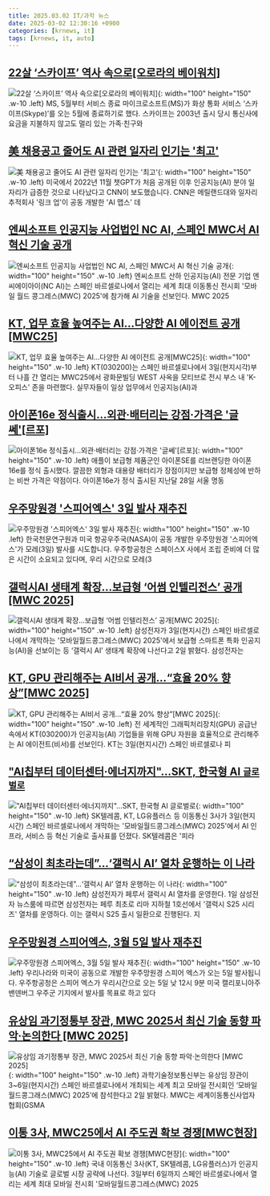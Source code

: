 ```yaml
---
title: 2025.03.02 IT/과학 뉴스
date: 2025-03-02 12:30:16 +0900
categories: [krnews, it]
tags: [krnews, it, auto]
---
```

## [22살 ‘스카이프’ 역사 속으로[오로라의 베이워치]](https://n.news.naver.com/mnews/article/023/0003891067)

![22살 ‘스카이프’ 역사 속으로[오로라의 베이워치]](https://mimgnews.pstatic.net/image/origin/023/2025/03/02/3891067.jpg?type=nf220_150){: width="100" height="150" .w-10 .left}
MS, 5월부터 서비스 종료 마이크로소프트(MS)가 화상 통화 서비스 ‘스카이프(Skype)’를 오는 5월에 종료하기로 했다. 스카이프는 2003년 출시 당시 통신사에 요금을 지불하지 않고도 멀리 있는 가족·친구와

## [美 채용공고 줄어도 AI 관련 일자리 인기는 '최고'](https://n.news.naver.com/mnews/article/374/0000427788)

![美 채용공고 줄어도 AI 관련 일자리 인기는 '최고'](https://mimgnews.pstatic.net/image/origin/374/2025/03/02/427788.jpg?type=nf220_150){: width="100" height="150" .w-10 .left}
미국에서 2022년 11월 챗GPT가 처음 공개된 이후 인공지능(AI) 분야 일자리가 급증한 것으로 나타났다고 CNN이 보도했습니다. CNN은 메릴랜드대와 일자리 추적회사 '링크 업'이 공동 개발한 'AI 맵스' 데

## [엔씨소프트 인공지능 사업법인 NC AI, 스페인 MWC서 AI 혁신 기술 공개](https://n.news.naver.com/mnews/article/030/0003288871)

![엔씨소프트 인공지능 사업법인 NC AI, 스페인 MWC서 AI 혁신 기술 공개](https://mimgnews.pstatic.net/image/origin/030/2025/03/01/3288871.jpg?type=nf220_150){: width="100" height="150" .w-10 .left}
엔씨소프트 산하 인공지능(AI) 전문 기업 엔씨에이아이(NC AI)는 스페인 바르셀로나에서 열리는 세계 최대 이동통신 전시회 '모바일 월드 콩그레스(MWC) 2025'에 참가해 AI 기술을 선보인다. MWC 2025

## [KT, 업무 효율 높여주는 AI…다양한 AI 에이전트 공개[MWC25]](https://n.news.naver.com/mnews/article/421/0008105980)

![KT, 업무 효율 높여주는 AI…다양한 AI 에이전트 공개[MWC25]](https://mimgnews.pstatic.net/image/origin/421/2025/03/02/8105980.jpg?type=nf220_150){: width="100" height="150" .w-10 .left}
KT(030200)는 스페인 바르셀로나에서 3일(현지시각)부터 나흘 간 열리는 MWC25에서 광화문빌딩 WEST 사옥을 모티브로 전시 부스 내 'K-오피스' 존을 마련했다. 실무자들이 일상 업무에서 인공지능(AI)과

## [아이폰16e 정식출시…외관·배터리는 강점·가격은 '글쎄'[르포]](https://n.news.naver.com/mnews/article/421/0008105280)

![아이폰16e 정식출시…외관·배터리는 강점·가격은 '글쎄'[르포]](https://mimgnews.pstatic.net/image/origin/421/2025/03/01/8105280.jpg?type=nf220_150){: width="100" height="150" .w-10 .left}
애플이 보급형 제품군인 아이폰SE를 리브랜딩한 아이폰16e를 정식 출시했다. 깔끔한 외형과 대용량 배터리가 장점이지만 보급형 정체성에 반하는 비싼 가격은 약점이다. 아이폰16e가 정식 출시된 지난달 28일 서울 명동

## [우주망원경 '스피어엑스' 3일 발사 재추진](https://n.news.naver.com/mnews/article/422/0000717515)

![우주망원경 '스피어엑스' 3일 발사 재추진](https://mimgnews.pstatic.net/image/origin/422/2025/03/01/717515.jpg?type=nf220_150){: width="100" height="150" .w-10 .left}
한국천문연구원과 미국 항공우주국(NASA)이 공동 개발한 우주망원경 '스피어엑스'가 모레(3일) 발사를 시도합니다. 우주항공청은 스페이스X 사에서 조립 준비에 더 많은 시간이 소요되고 있다며, 우리 시간으로 모레(3

## [갤럭시AI 생태계 확장…보급형 ‘어썸 인텔리전스’ 공개[MWC 2025]](https://n.news.naver.com/mnews/article/011/0004456477)

![갤럭시AI 생태계 확장…보급형 ‘어썸 인텔리전스’ 공개[MWC 2025]](https://mimgnews.pstatic.net/image/origin/011/2025/03/02/4456477.jpg?type=nf220_150){: width="100" height="150" .w-10 .left}
삼성전자가 3일(현지시간) 스페인 바르셀로나에서 개막하는 '모바일월드콩그레스(MWC) 2025'에서 보급형 스마트폰 특화 인공지능(AI)을 선보이는 등 ‘갤럭시 AI’ 생태계 확장에 나선다고 2일 밝혔다. 삼성전자는

## [KT, GPU 관리해주는 AI비서 공개…“효율 20% 향상”[MWC 2025]](https://n.news.naver.com/mnews/article/011/0004456447)

![KT, GPU 관리해주는 AI비서 공개…“효율 20% 향상”[MWC 2025]](https://mimgnews.pstatic.net/image/origin/011/2025/03/02/4456447.jpg?type=nf220_150){: width="100" height="150" .w-10 .left}
전 세계적인 그래픽처리장치(GPU) 공급난 속에서 KT(030200)가 인공지능(AI) 기업들을 위해 GPU 자원을 효율적으로 관리해주는 AI 에이전트(비서)를 선보인다. KT는 3일(현지시간) 스페인 바르셀로나 피

## ["AI칩부터 데이터센터·에너지까지"…SKT, 한국형 AI `글로벌로`](https://n.news.naver.com/mnews/article/029/0002938494)

!["AI칩부터 데이터센터·에너지까지"…SKT, 한국형 AI `글로벌로`](https://mimgnews.pstatic.net/image/origin/029/2025/03/02/2938494.jpg?type=nf220_150){: width="100" height="150" .w-10 .left}
SK텔레콤, KT, LG유플러스 등 이동통신 3사가 3일(현지시간) 스페인 바르셀로나에서 개막하는 '모바일월드콩그레스(MWC) 2025'에서 AI 인프라, 서비스 등 혁신 기술로 출사표를 던졌다. SK텔레콤은 '피라

## [“삼성이 최초라는데”…‘갤럭시 AI’ 열차 운행하는 이 나라](https://n.news.naver.com/mnews/article/029/0002938469)

![“삼성이 최초라는데”…‘갤럭시 AI’ 열차 운행하는 이 나라](https://mimgnews.pstatic.net/image/origin/029/2025/03/01/2938469.jpg?type=nf220_150){: width="100" height="150" .w-10 .left}
삼성전자가 페루서 갤럭시 AI 열차를 운영한다. 1일 삼성전자 뉴스룸에 따르면 삼성전자는 페루 최초로 리마 지하철 1호선에서 '갤럭시 S25 시리즈' 열차를 운영하다. 이는 갤럭시 S25 출시 일환으로 진행된다. 지

## [우주망원경 스피어엑스, 3월 5일 발사 재추진](https://n.news.naver.com/mnews/article/422/0000717717)

![우주망원경 스피어엑스, 3월 5일 발사 재추진](https://mimgnews.pstatic.net/image/origin/422/2025/03/02/717717.jpg?type=nf220_150){: width="100" height="150" .w-10 .left}
우리나라와 미국이 공동으로 개발한 우주망원경 스피어 엑스가 오는 5일 발사됩니다. 우주항공청은 스피어 엑스가 우리시간으로 오는 5일 낮 12시 9분 미국 캘리포니아주 밴덴버그 우주군 기지에서 발사를 목표로 하고 있다

## [유상임 과기정통부 장관, MWC 2025서 최신 기술 동향 파악·논의한다  [MWC 2025]](https://n.news.naver.com/mnews/article/014/0005315195)

![유상임 과기정통부 장관, MWC 2025서 최신 기술 동향 파악·논의한다  [MWC 2025]](https://mimgnews.pstatic.net/image/origin/014/2025/03/02/5315195.jpg?type=nf220_150){: width="100" height="150" .w-10 .left}
과학기술정보통신부는 유상임 장관이 3~6일(현지시간) 스페인 바르셀로나에서 개최되는 세계 최고 모바일 전시회인 ‘모바일월드콩그래스(MWC) 2025’에 참석한다고 2일 밝혔다. MWC는 세계이동통신사업자협회(GSMA

## [이통 3사, MWC25에서 AI 주도권 확보 경쟁[MWC현장]](https://n.news.naver.com/mnews/article/277/0005554134)

![이통 3사, MWC25에서 AI 주도권 확보 경쟁[MWC현장]](https://mimgnews.pstatic.net/image/origin/277/2025/03/02/5554134.jpg?type=nf220_150){: width="100" height="150" .w-10 .left}
국내 이동통신 3사(KT, SK텔레콤, LG유플러스)가 인공지능(AI) 기술로 글로벌 시장 공략에 나선다. 3일부터 6일까지 스페인 바르셀로나에서 열리는 세계 최대 모바일 전시회 '모바일월드콩그레스(MWC) 2025

